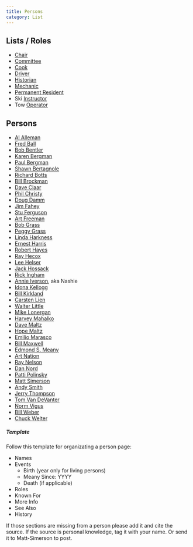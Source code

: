 ```yaml
---
title: Persons
category: List
---
```

## Lists / Roles

* [Chair](Chair)
* [Committee](Committee)
* [Cook](Cook)
* [Driver](Driver)
* [Historian](Historian)
* [Mechanic](Mechanic)
* [Permanent Resident](Permanent-Resident)
* Ski [Instructor](Instructor)
* Tow [Operator](Operator)

## Persons

* [Al Alleman](Al-Alleman)
* [Fred Ball](Fred-Ball)
* [Bob Bentler](Bob-Bentler)
* [Karen Bergman](Karen-Bergman)
* [Paul Bergman](Paul-Bergman)
* [Shawn Bertagnole](Shawn-Bertagnole)
* [Richard Botts](Richard-Botts)
* [Bill Brockman](Bill-Brockman)
* [Dave Claar](Dave-Claar)
* [Phil Christy](Phil-Christy)
* [Doug Damm](Doug-Damm)
* [Jim Fahey](Jim-Fahey)
* [Stu Ferguson](Stu-Ferguson)
* [Art Freeman](Art-Freeman)
* [Bob Grass](Bob-Grass)
* [Peggy Grass](Peggy-Grass)
* [Linda Harkness](Linda-Harkness)
* [Ernest Harris](Ernest-Harris)
* [Robert Hayes](Robert-Hayes)
* [Ray Hecox](Ray-Hecox)
* [Lee Helser](Lee-Helser)
* [Jack Hossack](Jack-Hossack)
* [Rick Ingham](Rick-Ingham)
* [Annie Iverson](Annie-Iverson), aka Nashie
* [Idona Kellogg](Idona-Kellogg)
* [Bill Kirkland](Bill-Kirkland)
* [Carsten Lien](Carsten-Lien)
* [Walter Little](Walter-Little)
* [Mike Lonergan](Mike-Lonergan)
* [Harvey Mahalko](Harvey-Mahalko)
* [Dave Maltz](Dave-Maltz)
* [Hope Maltz](Hope-Maltz)
* [Emilio Marasco](Emilio-Marasco)
* [Bill Maxwell](Bill-Maxwell)
* [Edmond S. Meany](Edmond-S.-Meany)
* [Art Nation](Art-Nation)
* [Ray Nelson](Ray-Nelson)
* [Dan Nord](Dan-Nord)
* [Patti Polinsky](Patti-Polinsky)
* [Matt Simerson](Matt-Simerson)
* [Andy Smith](Andy-Smith)
* [Jerry Thompson](Jerry-Thompson)
* [Tom Van DeVanter](Tom-Van-DeVanter)
* [Norm Vigus](Norm-Vigus)
* [Bill Weber](Bill-Weber)
* [Chuck Welter](Chuck-Welter)

##### Template

Follow this template for organizating a person page:

- Names
- Events
    - Birth (year only for living persons)
    - Meany Since: YYYY
    - Death (if applicable)
- Roles
- Known For
- More Info
- See Also
- History

If those sections are missing from a person please add it and cite the source. If the source is personal knowledge, tag it with your name. Or send it to Matt-Simerson to post.
